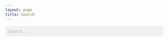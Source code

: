 ```yaml
---
layout: page
title: Search
---
```


<style>
    #search-container {
        max-width: 100%;
    }

    input[type=text] {
        font-size: normal;
        outline: none;
        padding: 0.5rem;
        background: #F0F0F0;
        width: 100%;
        -webkit-appearance: none;
        font-family: inherit;
        font-size: 100%;
        color: #606060;
        border: none;
        border-radius: 0.5rem;
    }

    ::placeholder {
        color: #C0C0C0;
    }

    #results-container {
        margin: .5rem 0;
    }
</style>

<!-- Html Elements for Search -->
<div id="search-container">
    <input type="text" id="search-input" placeholder="Search...">
    <ul id="results-container" style="list-style-type: none;"></ul>
</div>

<!-- Script pointing to search-script.js -->
<script src="{{site.baseurl}}/assets/js/search.js" type="text/javascript"></script>

<!-- Configuration -->
<script type="text/javascript">
    SimpleJekyllSearch({
        searchInput: document.getElementById('search-input'),
        resultsContainer: document.getElementById('results-container'),
        json: '{{site.baseurl}}/assets/json/search.json',
        searchResultTemplate: '<li><a href="{url}" title="{desc}">{title}</a></li>',
        noResultsText: 'No results found',
        limit: 10,
        fuzzy: false,
        exclude: ['Welcome']
    })
</script>
